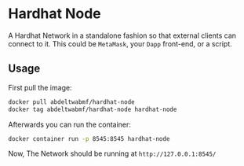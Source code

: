 # Hardhat Node

A Hardhat Network in a standalone fashion so that external clients can connect to it.
This could be `MetaMask`, your `Dapp` front-end, or a script.


## Usage

First pull the image:

```bash
docker pull abdeltwabmf/hardhat-node
docker tag abdeltwabmf/hardhat-node hardhat-node
```

Afterwards you can run the container:

```bash
docker container run -p 8545:8545 hardhat-node
```

Now, The Network should be running at `http://127.0.0.1:8545/`
